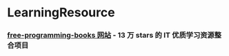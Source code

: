 # LearningResource

### [free-programming-books 网站](https://github.com/EbookFoundation/free-programming-books) - 13 万 stars 的 IT 优质学习资源整合项目
